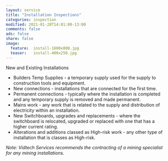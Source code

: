 ```yaml
---
layout: service
title: "Installation Inspections"
categories: inspection
modified: 2021-01-28T14:01:00-13:00
comments: false
ads: false
share: false
image:
  feature:  install-1600x800.jpg
  teaser:   install-400x250.jpg
---
```

New and Existing Installations  

 - Builders Temp Supplies - a temporary supply used for the supply to construction tools and equipment.  
 - New connections - installations that are connected for the first time.  
 - Permanent connections - typically where the installation is completed and any temporary supply is removed and made permanent.  
 - Mains work - any work that is related to the supply and distribution of electricity within an installation.  
 - New Switchboards, upgrades and replacements - where the switchboard is relocated, upgraded or replaced with one that has a higher current rating.  
 - Alterations and additions classed as High-risk work - any other type of installation that is classes as High-risk.  


*Note: Vidtech Services recommends the contracting of a mining specialist for any mining installations.*  
